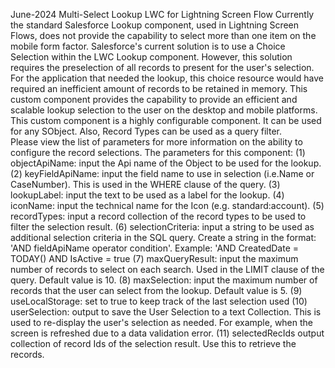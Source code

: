 June-2024 Multi-Select Lookup LWC for Lightning Screen Flow
Currently the standard Salesforce Lookup component, used in Lightning Screen Flows, does not provide the capability to select more than one item on the mobile form factor.  Salesforce's current solution is to use a Choice Selection within the LWC Lookup component.  However, this solution requires the preselection of all records to present for the user's selection.  For the application that needed the lookup, this choice resource would have required an inefficient amount of records to be retained in memory.  This custom component provides the capability to provide an efficient and scalable lookup selection to the user on the desktop and mobile platforms.  This custom component is a highly configurable component.  It can be used for any SObject.  Also, Record Types can be used as a query filter.  
Please view the list of parameters for more information on the ability to configure the record selections.
The parameters for this component:
(1) objectApiName: 		 input the Api name of the Object to be used for the lookup.
(2) keyFieldApiName: 	 input the field name to use in selection (i.e.Name or CaseNumber). This is used in the WHERE clause of the query.
(3) lookupLabel: 			 input the text to be used as a label for the lookup.
(4) iconName: 				 input the technical name for the Icon (e.g. standard:account).
(5) recordTypes: 			 input a record collection of the record types to be used to filter the selection result.
(6) selectionCriteria: input a string to be used as additional selection criteria in the SQL query. Create a string in the format: 'AND fieldApiName operator condition'. Example: 'AND CreatedDate = TODAY() AND IsActive = true
(7) maxQueryResult: 	 input the maximum number of records to select on each search. Used in the LIMIT clause of the query. Default value is 10. 
(8) maxSelection: 		 input the maximum number of records that the user can select from the lookup. Default value is 5.
(9) useLocalStorage:   set to true to keep track of the last selection used
(10) userSelection: 	 output to save the User Selection to a text Collection. This is used to re-display the user's selection as needed.  For example, when the screen is refreshed due to a data validation error.
(11) selectedRecIds		 output collection of record Ids of the selection result. Use this to retrieve the records.
